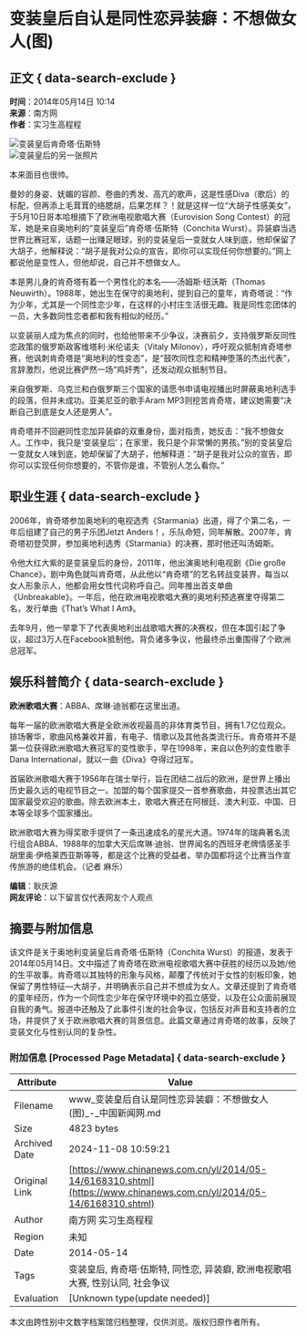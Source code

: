 # 变装皇后自认是同性恋异装癖：不想做女人(图)

## 正文 { data-search-exclude }


**时间**：2014年05月14日 10:14  
**来源**：南方网  
**作者**：实习生高程程  

![变装皇后肯奇塔·伍斯特](http://www.chinanews.com/fileftp/2020/03/2020-03-11/U194P4T47D46410F978DT20200311093349.jpg)  
![变装皇后的另一张照片](http://www.chinanews.com/fileftp/2020/03/2020-03-11/U194P4T47D46410F977DT20200311083723.jpg)  

本来面目也很帅。

曼妙的身姿、妩媚的容颜、卷曲的秀发、高亢的歌声，这是性感Diva（歌后）的标配，但再添上毛茸茸的络腮胡，后果怎样？！就是这样一位“大胡子性感美女”，于5月10日哥本哈根摘下了欧洲电视歌唱大赛（Eurovision Song Contest）的冠军，她是来自奥地利的“变装皇后”肯奇塔·伍斯特（Conchita Wurst）。异装癖当选世界比赛冠军，话题一出赚足眼球，别的变装皇后一变就女人味到底，他却保留了大胡子，他解释说：“胡子是我对公众的宣告，即你可以实现任何你想要的。”网上都说他是变性人，但他却说，自己并不想做女人。

本是男儿身的肯奇塔有着一个男性化的本名——汤姆斯·纽沃斯（Thomas Neuwirth）。1988年，她出生在保守的奥地利，提到自己的童年，肯奇塔说：“作为少年，尤其是一个同性恋少年，在这样的小村庄生活很无趣。我是同性恋团体的一员，大多数同性恋者都和我有相似的经历。”

以变装丽人成为焦点的同时，也给他带来不少争议，决赛前夕，支持俄罗斯反同性恋政策的俄罗斯政客维塔利·米伦诺夫（Vitaly Milonov），呼吁观众抵制肯奇塔参赛，他讽刺肯奇塔是“奥地利的性变态”，是“鼓吹同性恋和精神堕落的杰出代表”，言辞激烈，他说比赛俨然一场“鸡奸秀”，还发动观众抵制节目。

来自俄罗斯、乌克兰和白俄罗斯三个国家的请愿书申请电视播出时屏蔽奥地利选手的段落，但并未成功。亚美尼亚的歌手Aram MP3则挖苦肯奇塔，建议她需要“决断自己到底是女人还是男人”。

肯奇塔并不回避同性恋加异装癖的双重身份，面对指责，她反击：“我不想做女人。工作中，我只是‘变装皇后’；在家里，我只是个非常懒的男孩。”别的变装皇后一变就女人味到底，她却保留了大胡子，他解释道：“胡子是我对公众的宣告，即你可以实现任何你想要的，不管你是谁，不管别人怎么看你。”

## 职业生涯 { data-search-exclude }

2006年，肯奇塔参加奥地利的电视选秀《Starmania》出道，得了个第二名，一年后组建了自己的男子乐团Jetzt Anders！，乐队命短，同年解散。2007年，肯奇塔初登荧屏，参加奥地利选秀《Starmania》的决赛，那时他还叫汤姆斯。

令他大红大紫的是变装皇后的身份，2011年，他出演奥地利电视剧《Die große Chance》，剧中角色就叫肯奇塔，从此他以“肯奇塔”的艺名转战变装界，每当以女人形象示人，他都会用女性代词称呼自己。同年推出首支单曲《Unbreakable》。一年后，他在欧洲电视歌唱大赛的奥地利预选赛里夺得第二名，发行单曲《That’s What I Am》。

去年9月，他一举拿下了代表奥地利出战歌唱大赛的决赛权，但在本国引起了争议，超过3万人在Facebook抵制他。背负诸多争议，他最终杀出重围得了个欧洲总冠军。

## 娱乐科普简介 { data-search-exclude }

**欧洲歌唱大赛**：ABBA、席琳·迪翁都在这里出道。

每年一届的欧洲歌唱大赛是全欧洲收视最高的非体育类节目，拥有1.7亿位观众。排场奢华，歌曲风格兼收并蓄，有电子、情歌以及其他各类流行乐。肯奇塔并不是第一位获得欧洲歌唱大赛冠军的变性歌手，早在1998年，来自以色列的变性歌手Dana International，就以一曲《Diva》夺得过冠军。

首届欧洲歌唱大赛于1956年在瑞士举行，旨在团结二战后的欧洲，是世界上播出历史最久远的电视节目之一。加盟的每个国家提交一首参赛歌曲，并投票选出其它国家最受欢迎的歌曲。除去欧洲本土，歌唱大赛还在阿根廷、澳大利亚、中国、日本等全球多个国家播出。

欧洲歌唱大赛为得奖歌手提供了一条迅速成名的星光大道。1974年的瑞典著名流行组合ABBA、1988年的加拿大天后席琳·迪翁、世界闻名的西班牙老牌情感圣手胡里奥·伊格莱西亚斯等等，都是这个比赛的受益者。举办国都将这个比赛当作宣传旅游的绝佳机会。（记者 麻乐）

**编辑**：耿庆源  
**网友评论**：以下留言仅代表网友个人观点

## 摘要与附加信息

<!-- tcd_abstract -->
该文件是关于奥地利变装皇后肯奇塔·伍斯特（Conchita Wurst）的报道，发表于2014年05月14日。文中描述了肯奇塔在欧洲电视歌唱大赛中获胜的经历以及她/他的生平故事。肯奇塔以其独特的形象与风格，颠覆了传统对于女性的刻板印象，她保留了男性特征—大胡子，并明确表示自己并不想成为女人。文章还提到了肯奇塔的童年经历，作为一个同性恋少年在保守环境中的孤立感受，以及在公众面前展现自我的勇气。报道中还触及了此事件引发的社会争议，包括反对声音和支持者的立场，并提供了关于欧洲歌唱大赛的背景信息。此篇文章通过肯奇塔的故事，反映了变装文化与性别认同的复杂性。
<!-- tcd_abstract_end -->

### 附加信息 [Processed Page Metadata] { data-search-exclude }

| Attribute       | Value                                  |
|-----------------|----------------------------------------|
| Filename        | www_变装皇后自认是同性恋异装癖：不想做女人(图)_-_中国新闻网.md                             |
| Size            | 4823 bytes                           |
| Archived Date   | 2024-11-08 10:59:21                             |
| Original Link   | [https://www.chinanews.com.cn/yl/2014/05-14/6168310.shtml](https://www.chinanews.com.cn/yl/2014/05-14/6168310.shtml)                       |
| Author          | 南方网 实习生高程程                               |
| Region          | 未知                               |
| Date            | 2014-05-14                                 |
| Tags            | 变装皇后, 肯奇塔·伍斯特, 同性恋, 异装癖, 欧洲电视歌唱大赛, 性别认同, 社会争议                                 |
| Evaluation            | [Unknown type(update needed)]                                 |
<!-- tcd_table_end -->

本文由跨性别中文数字档案馆归档整理，仅供浏览。版权归原作者所有。
